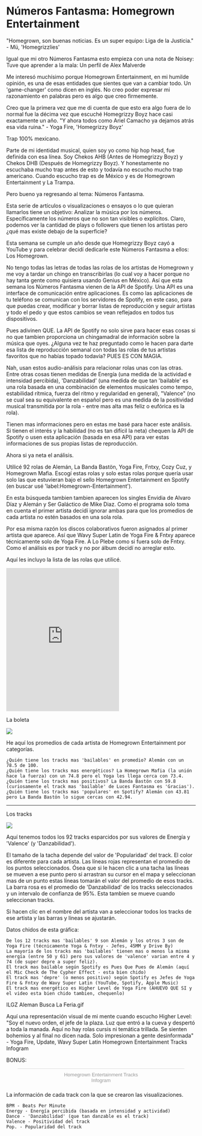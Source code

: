 # Números Fantasma: Homegrown Entertainment
"Homegrown, son buenas noticias. Es un super equipo: Liga de la Justicia." - Mü, 'Homegrizzlies'

Igual que mi otro Números Fantasma esto empieza con una nota de Noisey: Tuve que aprender a la mala: Un perfil de Alex Malverde

Me interesó muchísimo porque Homegrown Entertainment, en mi humilde opinión, es una de esas entidades que sientes que van a cambiar todo. Un 'game-changer' como dicen en inglés. No creo poder expresar mi razonamiento en palabras pero es algo que creo firmemente.

Creo que la primera vez que me di cuenta de que esto era algo fuera de lo normal fue la décima vez que escuché Homegrizzy Boyz hace casi exactamente un año.
"Y ahora todos como Ariel Camacho ya dejamos atrás esa vida ruina." - Yoga Fire, 'Homegrizzy Boyz'

Trap 100% mexicano.

Parte de mi identidad musical, quien soy yo como hip hop head, fue definida con esa línea. Soy Chekos AHB (Antes de Homegrizzy Boyz) y Chekos DHB (Después de Homegrizzy Boyz). Y honestamente no escuchaba mucho trap antes de esto y todavía no escucho mucho trap americano. Cuando escucho trap es de México y es de Homegrown Entertainment y La Trampa.

Pero bueno ya regresando al tema: Números Fantasma.

Esta serie de artículos o visualizaciones o ensayos o lo que quieran llamarlos tiene un objetivo: Analizar la música por los números. Específicamente los números que no son tan visibles o explícitos. Claro, podemos ver la cantidad de plays o followers que tienen los artistas pero ¿qué mas existe debajo de la superficie?

Esta semana se cumple un año desde que Homegrizzy Boyz cayó a YouTube y para celebrar decidí dedicarle este Números Fantasma a ellos: Los Homegrown.

No tengo todas las letras de todas las rolas de los artistas de Homegrown y me voy a tardar un chingo en transcribirlas (lo cual voy a hacer porque no hay tanta gente como quisiera usando Genius en México). Así que esta semana los Números Fantasma vienen de la API de Spotify. Una API es una interface de comunicación entre aplicaciones. Es como las aplicaciones de tu teléfono se comunican con los servidores de Spotify, en este caso, para que puedas crear, modificar y borrar listas de reproducción y seguir artistas y todo el pedo y que estos cambios se vean reflejados en todos tus dispositivos.

Pues adivinen QUE. La API de Spotify no solo sirve para hacer esas cosas si no que tambien proporciona un chingamadral de información sobre la música que oyes. ¿Alguna vez te haz preguntado como le hacen para darte esa lista de reproducción semanal con todas las rolas de tus artistas favoritos que no habías topado todavía? PUES ES CON MAGIA.

Nah, usan estos audio-análisis para relacionar rolas unas con las otras. Entre otras cosas tienen medidas de Energía (una medida de la actividad e intensidad percibida), 'Danzabilidad' (una medida de que tan 'bailable' es una rola basada en una combinación de elementos musicales como tempo, estabilidad rítmica, fuerza del ritmo y regularidad en general), "Valence" (no se cual sea su equivalente en español pero es una medida de la positividad musical transmitida por la rola - entre mas alta mas feliz o eufórica es la rola).

Tienen mas informaciones pero en estas me basé para hacer este análisis. Si tienen el interés y la habilidad (no es tan difícil la neta) chequen la API de Spotify o usen esta aplicación (basada en esa API) para ver estas informaciones de sus propias listas de reproducción.

Ahora si ya neta el análisis.

Utilicé 92 rolas de Alemán, La Banda Bastön, Yoga Fire, Fntxy, Cozy Cuz, y Homegrown Mafia. Escogí estas rolas y solo estas rolas porque quería usar solo las que estuvieran bajo el sello Homegrown Entertainment en Spotify (en buscar usé 'label:Homegrown-Entertainment').

En esta búsqueda tambien tambien aparecen los singles Envidia de Alvaro Díaz y Alemán y Ser Galáctico de Mike Diaz. Como el programa solo toma en cuenta el primer artista decidí ignorar ambas para que los promedios de cada artista no estén basados en una sola rola.

Por esa misma razón los discos colaborativos fueron asignados al primer artista que aparece. Así que Wavy Super Latin de Yoga Fire & Fntxy aparece técnicamente solo de Yoga Fire. A Lo Plebe como si fuera solo de Fntxy. Como el análisis es por track y no por álbum decidí no arreglar esto.

Aquí les incluyo la lista de las rolas que utilicé.
<iframe src="https://open.spotify.com/embed?uri=spotify%3Aplaylist%3A785joYjatcTfApE3vKTA8S" width="300" height="380" frameborder="0" allowtransparency="true" allow="encrypted-media"></iframe>




La boleta
<div class='tableauPlaceholder' id='viz1580022582717' style='position: relative'><noscript><a href='https:&#47;&#47;chekos-whitehouses-sflj.squarespace.com&#47;numeros-fantasma&#47;2017&#47;10&#47;24&#47;numeros-fantasma-homegrown-entertainment'><img alt=' ' src='https:&#47;&#47;public.tableau.com&#47;static&#47;images&#47;Nu&#47;NumerosFantasma-HomegrownEntertainment&#47;ArtistDash&#47;1_rss.png' style='border: none' /></a></noscript><object class='tableauViz'  style='display:none;'><param name='host_url' value='https%3A%2F%2Fpublic.tableau.com%2F' /> <param name='embed_code_version' value='3' /> <param name='site_root' value='' /><param name='name' value='NumerosFantasma-HomegrownEntertainment&#47;ArtistDash' /><param name='tabs' value='no' /><param name='toolbar' value='yes' /><param name='static_image' value='https:&#47;&#47;public.tableau.com&#47;static&#47;images&#47;Nu&#47;NumerosFantasma-HomegrownEntertainment&#47;ArtistDash&#47;1.png' /> <param name='animate_transition' value='yes' /><param name='display_static_image' value='yes' /><param name='display_spinner' value='yes' /><param name='display_overlay' value='yes' /><param name='display_count' value='yes' /><param name='filter' value='wmode=opaque' /></object></div>                <script type='text/javascript'>                    var divElement = document.getElementById('viz1580022582717');                    var vizElement = divElement.getElementsByTagName('object')[0];                    vizElement.style.width='100%';vizElement.style.height=(divElement.offsetWidth*0.75)+'px';                    var scriptElement = document.createElement('script');                    scriptElement.src = 'https://public.tableau.com/javascripts/api/viz_v1.js';                    vizElement.parentNode.insertBefore(scriptElement, vizElement);                </script>

He aquí los promedios de cada artista de Homegrown Entertainment por categorías.

    ¿Quién tiene los tracks mas 'bailables' en promedio? Alemán con un 78.5 de 100.
    ¿Quién tiene los tracks mas energéticos? La Homegrown Mafia (la unión hace la fuerza) con un 74.8 pero el Yoga les llega cerca con 73.4.
    ¿Quién tiene los tracks mas positivos? La Banda Bastön con 59.8 (curiosamente el track mas 'bailable' de Luces Fantasma es 'Gracias').
    ¿Quién tiene los tracks mas 'populares' en Spotify? Alemán con 43.81 pero La Banda Bastön lo sigue cercas con 42.94.

***
Los tracks
<div class='tableauPlaceholder' id='viz1580022597882' style='position: relative'><noscript><a href='https:&#47;&#47;chekos-whitehouses-sflj.squarespace.com&#47;numeros-fantasma&#47;2017&#47;10&#47;24&#47;numeros-fantasma-homegrown-entertainment'><img alt=' ' src='https:&#47;&#47;public.tableau.com&#47;static&#47;images&#47;Nu&#47;NumerosFantasma-HomegrownEntertainment&#47;EnergyvsValenceDance&#47;1_rss.png' style='border: none' /></a></noscript><object class='tableauViz'  style='display:none;'><param name='host_url' value='https%3A%2F%2Fpublic.tableau.com%2F' /> <param name='embed_code_version' value='3' /> <param name='site_root' value='' /><param name='name' value='NumerosFantasma-HomegrownEntertainment&#47;EnergyvsValenceDance' /><param name='tabs' value='no' /><param name='toolbar' value='yes' /><param name='static_image' value='https:&#47;&#47;public.tableau.com&#47;static&#47;images&#47;Nu&#47;NumerosFantasma-HomegrownEntertainment&#47;EnergyvsValenceDance&#47;1.png' /> <param name='animate_transition' value='yes' /><param name='display_static_image' value='yes' /><param name='display_spinner' value='yes' /><param name='display_overlay' value='yes' /><param name='display_count' value='yes' /><param name='filter' value='wmode=opaque' /></object></div>                <script type='text/javascript'>                    var divElement = document.getElementById('viz1580022597882');                    var vizElement = divElement.getElementsByTagName('object')[0];                    vizElement.style.width='100%';vizElement.style.height=(divElement.offsetWidth*0.75)+'px';                    var scriptElement = document.createElement('script');                    scriptElement.src = 'https://public.tableau.com/javascripts/api/viz_v1.js';                    vizElement.parentNode.insertBefore(scriptElement, vizElement);                </script>

Aquí tenemos todos los 92 tracks esparcidos por sus valores de Energía y 'Valence' (y 'Danzabilidad').

El tamaño de la tacha depende del valor de 'Popularidad' del track. El color es diferente para cada artista. Las líneas rojas representan el promedio de los puntos seleccionados. Ósea que si le hacen clic a una tacha las líneas se mueven a ese punto pero si arrastran su cursor en el mapa y seleccionan mas de un punto estas líneas tomarán el valor del promedio de esos tracks. La barra rosa es el promedio de 'Danzabilidad' de los tracks seleccionados y un intervalo de confianza de 95%. Esta tambien se mueve cuando seleccionan tracks.

Si hacen clic en el nombre del artista van a seleccionar todos los tracks de ese artista y las barras y líneas se ajustarán.

Datos chidos de esta gráfica:

    De los 12 tracks mas 'bailables' 9 son Alemán y los otros 3 son de Yoga Fire (técnicamente Yoga & Fntxy - Jefes, 45MM y Drive By)
    La mayoría de los tracks mas 'bailables' tienen mas o menos la misma energía (entre 50 y 61) pero sus valores de 'valence' varian entre 4 y 74 (de super depre a super feliz).
    El track mas bailable según Spotify es Pues Que Pues de Alemán (aquí el Mic Check de The Cypher Effect - esta bien chido)
    El track mas 'depre' (o menos positivo) según Spotify es Jefes de Yoga Fire & Fntxy de Wavy Super Latin (YouTube, Spotify, Apple Music)
    El track mas energético es Higher Level de Yoga Fire (AHUEVO QUE SI y el video esta bien chido tambien, chequenlo)

ILGZ Aleman Busca La Feria.gif

Aquí una representación visual de mi mente cuando escucho Higher Level:
"Soy el nuevo orden, el jefe de la plaza. Luz que entró a la cueva y despertó a toda la manada. Aquí no hay rolas cursis ni temática trillada. Se sienten bohemios y al final no dicen nada. Solo impresionan a gente desinformada" - Yoga Fire, Update, Wavy Super Latin
Homegrown Entertainment Tracks
Infogram

BONUS:
<div class="infogram-embed" data-id="7f9e1048-6482-4d40-8ad9-e0d21a04931a" data-type="interactive" data-title="Homegrown Entertainment Tracks"></div><script>!function(e,i,n,s){var t="InfogramEmbeds",d=e.getElementsByTagName("script")[0];if(window[t]&&window[t].initialized)window[t].process&&window[t].process();else if(!e.getElementById(n)){var o=e.createElement("script");o.async=1,o.id=n,o.src="https://e.infogram.com/js/dist/embed-loader-min.js",d.parentNode.insertBefore(o,d)}}(document,0,"infogram-async");</script><div style="padding:8px 0;font-family:Arial!important;font-size:13px!important;line-height:15px!important;text-align:center;border-top:1px solid #dadada;margin:0 30px"><a href="https://infogram.com/7f9e1048-6482-4d40-8ad9-e0d21a04931a" style="color:#989898!important;text-decoration:none!important;" target="_blank">Homegrown Entertainment Tracks</a><br><a href="https://infogram.com" style="color:#989898!important;text-decoration:none!important;" target="_blank" rel="nofollow">Infogram</a></div>


La información de cada track con la que se crearon las visualizaciones.

    BPM - Beats Per Minute
    Energy - Energía percibida (basada en intensidad y actividad)
    Dance - 'Danzabilidad' (que tan danzable es el track)
    Valence - Positividad del track
    Pop. - Popularidad del track
